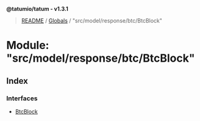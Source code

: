 **@tatumio/tatum - v1.3.1**

> [README](../README.md) / [Globals](../globals.md) / "src/model/response/btc/BtcBlock"

# Module: "src/model/response/btc/BtcBlock"

## Index

### Interfaces

* [BtcBlock](../interfaces/_src_model_response_btc_btcblock_.btcblock.md)
